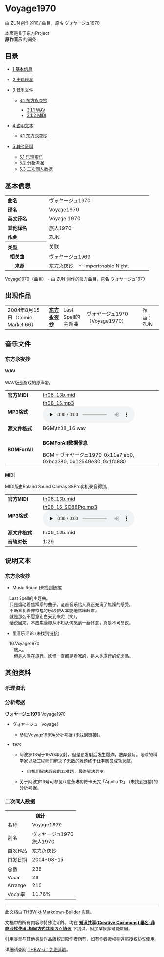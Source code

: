 # Voyage1970

<!-- source html: G:\repos\THBWiki-Markdown-Builder\THBWikiMarkdown\Temp\main\b\bf\ns0%3AVoyage1970.html -->

由 ZUN 创作的官方曲目，原名 ヴォヤージュ1970

本页是关于东方Project  
 **原作音乐** 的词条
## 目录

- [1 基本信息](#基本信息)
- [2 出现作品](#出现作品)
- [3 音乐文件](#音乐文件)

  - [3.1 东方永夜抄](#东方永夜抄)

    - [3.1.1 WAV](#WAV)
    - [3.1.2 MIDI](#MIDI)






- [4 说明文本](#说明文本)

  - [4.1 东方永夜抄](#东方永夜抄_2)



- [5 其他资料](#其他资料)

  - [5.1 乐理资讯](#乐理资讯)
  - [5.2 分析考据](#分析考据)
  - [5.3 二次同人数据](#二次同人数据)







## 基本信息

<table><tbody><tr><td style="width:120px"><b>曲名</b></td><td style="width:320px">ヴォヤージュ1970</td></tr><tr><td><b>译名</b></td><td>Voyage1970</td></tr><tr><td><b>英文译名</b></td><td>Voyage 1970</td></tr><tr><td><b>其他译名</b></td><td>旅人1970</td></tr><tr><td><b>作曲</b></td><td><a href="./ZUN.md" title="ZUN">ZUN</a></td></tr><tr><th style="text-align: left;"><b>类型</b></th><td>关联</td></tr><tr><td style="padding-left:15px"><b>相关曲</b></td><td><a href="/%E3%83%B4%E3%82%A9%E3%83%A4%E3%83%BC%E3%82%B8%E3%83%A51969" class="mw-redirect" title="ヴォヤージュ1969">ヴォヤージュ1969</a></td></tr><tr><td style="padding-left:15px"><b>　来源</b></td><td>东方永夜抄　～ Imperishable Night.</td></tr></tbody></table>

Voyage1970（曲目） - 由 ZUN 创作的官方曲目，原名 ヴォヤージュ1970
## 出现作品

<table>
<tbody><tr><td>2004年8月15日（Comic Market 66）</td><td><b><a href="./东方永夜抄.md" title="东方永夜抄">东方永夜抄</a></b></td><td>Last Spell的主题曲</td><td style="padding-left:5px;">ヴォヤージュ1970（Voyage1970）</td><td style="padding-left:10px;">作曲：ZUN</td></tr>
</tbody></table>


## 音乐文件
### 东方永夜抄
#### WAV
  
WAV版是游戏的原声带。
  


<table><tbody><tr class="mw-empty-elt"></tr><tr><td width="100"><b>官方MIDI</b></td><td><a href="./文件-th08_13b.mid.md" title="文件:th08 13b.mid">th08_13b.mid</a></td></tr><tr><td><b>MP3格式</b></td><td><a href="./文件-th08_16.mp3.md" title="文件:th08 16.mp3">th08_16.mp3</a><br><audio src="https://upload.thwiki.cc/c/c6/th08_16.mp3" loop="" controls="" preload="none"></audio></td></tr><tr><td><b>源文件格式</b></td><td>BGM\th08_16.wav</td></tr><tr><td><b>BGMForAll</b></td><td><div class="mw-collapsible mw-collapsed">
<p><b>BGMForAll数据信息</b>
</p>
<div class="mw-collapsible-content">BGM = ヴォヤージュ1970, 0x11a7fab0, 0xbca380, 0x12649e30, 0x1fd880</div>
</div>
</td></tr></tbody></table>


#### MIDI
  
MIDI版由Roland Sound Canvas 88Pro实机录音得到。
  


<table><tbody><tr class="mw-empty-elt"></tr><tr><td width="100"><b>官方MIDI</b></td><td><a href="./文件-th08_13b.mid.md" title="文件:th08 13b.mid">th08_13b.mid</a></td></tr><tr><td><b>MP3格式</b></td><td><a href="./文件-th08_16_SC88Pro.mp3.md" title="文件:th08 16 SC88Pro.mp3">th08_16_SC88Pro.mp3</a><br><audio src="https://upload.thwiki.cc/1/15/th08_16_SC88Pro.mp3" loop="" controls="" preload="none"></audio></td></tr><tr><td><b>源文件格式</b></td><td>th08_13b.mid</td></tr><tr><td><b>音轨时长</b></td><td>1:29</td></tr></tbody></table>


## 说明文本
### 东方永夜抄
- Music Room (未找到链接)

　Last Spell的主题曲。  
　只是煽动着焦躁感的曲子。这首音乐给人真正充满了焦躁的感受。  
　不断重复着非常短的乐段使人本能地焦躁起来。  
　就是那么不愿意让白天到来呢（笑）。  
　话说回来，本应焦躁却从不知从何感到一丝怀念，真是不可思议。
- 里音乐评论 (未找到链接)

　16.Voyage1970  
　　旅人。  
　　但是人类在旅行。妖怪一直都是看家的，是人类旅行的纪念品。
## 其他资料
### 乐理资讯
### 分析考据
  
 **ヴォヤージュ1970**  Voyage1970
  

- ヴォヤージュ（voyage）
  - 参见Voyage1969#分析考据 (未找到链接)。

- 1970
  - 阿波罗13号于1970年发射，但是在发射后发生爆炸，放弃登月。地球的科学家以及工程师们解决了无数的难题终于让宇航员成功返航。
    - 自机们解决辉夜的五难题，最终解决异变。

  - 关于阿波罗13号可参见八意永琳的符卡天咒「Apollo 13」 (未找到链接)的[分析考据](./Apollo_13-分析与考据.md)。


### 二次同人数据

<table><tbody><tr><th colspan="2">统计</th></tr>
<tr><td>名称</td><td>Voyage1970</td></tr>
<tr><td>别名</td><td>ヴォヤージュ1970<br>旅人1970</td></tr>
<tr><td>首发作品</td><td>东方永夜抄</td></tr>
<tr><td>首发日期</td><td>2004-08-15</td></tr>
<tr><td>总数</td><td>238</td></tr>
<tr><td>Vocal</td><td>28</td></tr>
<tr><td>Arrange</td><td>210</td></tr>
<tr><td>Vocal率</td><td>11.76%</td></tr>
</tbody></table>




  
  

  





---

此文档由 [THBWiki-Markdown-Builder](https://github.com/Delsin-Yu/THBWiki-Markdown-Builder) 构建。

文档中的所有内容除特殊注明外，均在 [**知识共享(Creative Commons) 署名-非商业性使用-相同方式共享 3.0 协议**](https://creativecommons.org/licenses/by-sa/3.0/deed.zh-hans) 下提供，附加条款亦可能应用。

引用类型与其他类型作品版权归原作者所有，如有作者授权则遵照授权协议使用。

详细请查阅 [THBWiki：免责声明](https://thbwiki.cc/THBWiki:%E5%85%8D%E8%B4%A3%E5%A3%B0%E6%98%8E)。

